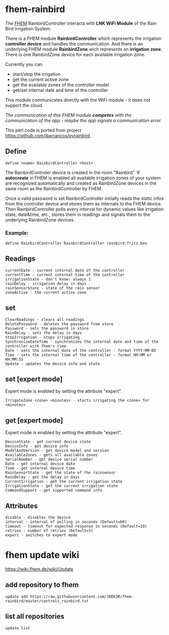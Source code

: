 # fhem-rainbird
The [FHEM](https://fhem.de) RainbirdController interacts with **LNK WiFi Module** of the Rain Bird Irrigation System.

There is a FHEM module **RainbirdController** which represents the irrigation **controller device** and handles the communication.
And there is an underlying FHEM module **RainbirdZone** wich represents an **irrigation zone**.
There is one RainbirdZone device for each available irrigation zone.


Currently you can
* start/stop the irrigation
* get the current active zone
* get the available zones of the controller model
* get/set internal date and time of the controller

This module communicates directly with the WiFi module - it does not support the cloud.

*The communication of this FHEM module **competes** with the communication of the app - maybe the app signals a communication error.*

This perl code is ported from project https://github.com/jbarrancos/pyrainbird.

## Define

    define <name> RainbirdController <host>

The RainbirdControler device is created in the room "Rainbird".
If **autocreate** in FHEM is enabled all available irrigation zones of your system are recognized automatically and created as RainbirdZone devices in the same room as the RainbirdController by FHEM.

Once a valid password is set RainbirdController initially reads the static infos from the controller device and stores them as internals to the FHEM device.
Then RainbirdController polls every interval for dynamic values like irrigation state, date&time, etc., stores them in readings and signals them to the underlying RainbirdZone devices.


### Example:

    define RainbirdController RainbirdController rainbird.fritz.box

## Readings
    currentDate - current internal date of the controller
    currentTime - current internal time of the controller
    irrigationState - don't know: always 1
    rainDelay - irrigation delay in days
    rainSensorState - state of the rain sensor
    zoneActive - the current active zone

## set
    ClearReadings - clears all readings
    DeletePassword - deletes the password from store
    Password - sets the password in store
    RainDelay - sets the delay in days
    StopIrrigation - stops irrigating
    SynchronizeDateTime - synchronizes the internal date and time of the controller with fhem's time
    Date - sets the internal date of the controller - format YYYY-MM-DD
    Time - sets the internal time of the controller - format HH:MM or HH:MM:SS
    Update - updates the device info and state

## set [expert mode]

Expert mode is enabled by setting the attribute "expert".

    IrrigateZone <zone> <minutes> - starts irrigating the <zone> for <minutes>

## get [expert mode]

Expert mode is enabled by setting the attribute "expert".

    DeviceState - get current device state
    DeviceInfo - get device info
    ModelAndVersion - get device model and version
    AvailableZones - gets all available zones
    SerialNumber - get device serial number
    Date - get internal device date
    Time - get internal device time
    RainSensorState - get the state of the rainsensor
    RainDelay - get the delay in days
    CurrentIrrigation - get the current irrigation state
    IrrigationState - get the current irrigation state
    CommandSupport - get supported command info

## Attributes

    disable - disables the device
    interval - interval of polling in seconds (Default=60)
    timeout - timeout for expected response in seconds (Default=20)
    retries - number of retries (Default=3)
    expert - switches to expert mode

# fhem update wiki
https://wiki.fhem.de/wiki/Update

## add repository to fhem
    update add https://raw.githubusercontent.com/J0EK3R/fhem-rainbird/master/controls_rainbird.txt

## list all repositories
    update list
